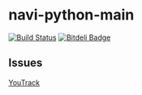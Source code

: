 navi-python-main
===============

[![Build Status](https://travis-ci.org/dev-navi/navi-python-main.svg?branch=master)](https://travis-ci.org/dev-navi/navi-python-main)
[![Bitdeli Badge](https://d2weczhvl823v0.cloudfront.net/paoolo/navi-python-main/trend.png)](https://bitdeli.com/free "Bitdeli Badge")

Issues
------

[YouTrack](http://paoolo.myjetbrains.com/youtrack/issues?q=project%3A+NPM)
